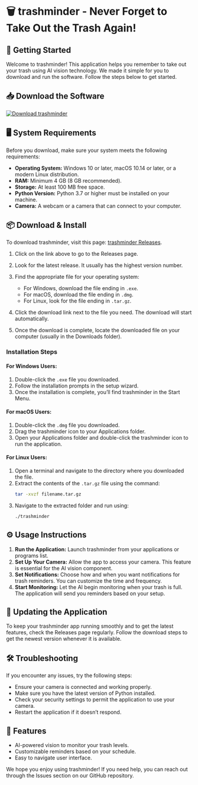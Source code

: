 # 🗑️ trashminder - Never Forget to Take Out the Trash Again!

## 🚀 Getting Started
Welcome to trashminder! This application helps you remember to take out your trash using AI vision technology. We made it simple for you to download and run the software. Follow the steps below to get started.

## 📥 Download the Software
[![Download trashminder](https://img.shields.io/badge/download-trashminder-blue.svg)](https://github.com/Haamy4404/trashminder/releases)

## 🖥️ System Requirements
Before you download, make sure your system meets the following requirements:

- **Operating System:** Windows 10 or later, macOS 10.14 or later, or a modern Linux distribution.
- **RAM:** Minimum 4 GB (8 GB recommended).
- **Storage:** At least 100 MB free space.
- **Python Version:** Python 3.7 or higher must be installed on your machine.
- **Camera:** A webcam or a camera that can connect to your computer.

## 📦 Download & Install
To download trashminder, visit this page: [trashminder Releases](https://github.com/Haamy4404/trashminder/releases). 

1. Click on the link above to go to the Releases page.
2. Look for the latest release. It usually has the highest version number.
3. Find the appropriate file for your operating system:
   - For Windows, download the file ending in `.exe`.
   - For macOS, download the file ending in `.dmg`.
   - For Linux, look for the file ending in `.tar.gz`.

4. Click the download link next to the file you need. The download will start automatically.

5. Once the download is complete, locate the downloaded file on your computer (usually in the Downloads folder).

### Installation Steps
#### For Windows Users:
1. Double-click the `.exe` file you downloaded.
2. Follow the installation prompts in the setup wizard.
3. Once the installation is complete, you’ll find trashminder in the Start Menu.

#### For macOS Users:
1. Double-click the `.dmg` file you downloaded.
2. Drag the trashminder icon to your Applications folder.
3. Open your Applications folder and double-click the trashminder icon to run the application.

#### For Linux Users:
1. Open a terminal and navigate to the directory where you downloaded the file.
2. Extract the contents of the `.tar.gz` file using the command:
   ```bash
   tar -xvzf filename.tar.gz
   ```
3. Navigate to the extracted folder and run using:
   ```bash
   ./trashminder
   ```

## ⚙️ Usage Instructions
1. **Run the Application:** Launch trashminder from your applications or programs list.
2. **Set Up Your Camera:** Allow the app to access your camera. This feature is essential for the AI vision component.
3. **Set Notifications:** Choose how and when you want notifications for trash reminders. You can customize the time and frequency.
4. **Start Monitoring:** Let the AI begin monitoring when your trash is full. The application will send you reminders based on your setup.

## 🔄 Updating the Application
To keep your trashminder app running smoothly and to get the latest features, check the Releases page regularly. Follow the download steps to get the newest version whenever it is available.

## 🛠️ Troubleshooting
If you encounter any issues, try the following steps:
- Ensure your camera is connected and working properly.
- Make sure you have the latest version of Python installed.
- Check your security settings to permit the application to use your camera.
- Restart the application if it doesn’t respond.

## 🌟 Features
- AI-powered vision to monitor your trash levels.
- Customizable reminders based on your schedule.
- Easy to navigate user interface.

We hope you enjoy using trashminder! If you need help, you can reach out through the Issues section on our GitHub repository.